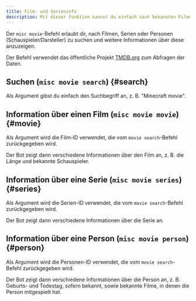 ```yaml
---
title: Film- und Serieninfo
description: Mit dieser Funktion kannst du einfach nach bekannten Filmen, Serien und Darstellern suchen.
---
```


Der `misc movie`-Befehl erlaubt dir, nach Filmen, Serien oder Personen (Schauspieler/Darsteller) zu suchen und weitere Informationen über diese anzuzeigen.

Der Befehl verwendet das öffentliche Projekt [TMDB.org](https://themoviedb.org) zum Abfragen der Daten.

## Suchen (`misc movie search`) {#search}

Als Argument gibst du einfach den Suchbegriff an, z. B. "Minecraft movie".

## Information über einen Film (`misc movie movie`) {#movie}

Als Argument wird die Film-ID verwendet, die vom `movie search`-Befehl zurückgegeben wird.

Der Bot zeigt dann verschiedene Informationen über den Film an, z. B. die Länge und bekannte Schauspieler.

## Information über eine Serie (`misc movie series`) {#series}

Als Argument wird die Serien-ID verwendet, die vom `movie search`-Befehl zurückgegeben wird.

Der Bot zeigt dann verschiedene Informationen über die Serie an.

## Information über eine Person (`misc movie person`) {#person}

Als Argument wird die Personen-ID verwendet, die vom `movie search`-Befehl zurückgegeben wird.

Der Bot zeigt dann verschiedene Informationen über die Person an, z. B. Geburts- und Todestag, sofern bekannt, sowie bekannte Filme, in denen die Person mitgespielt hat.
